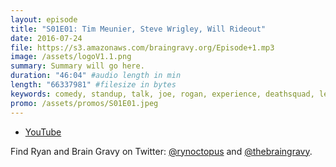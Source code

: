 ```yaml
---
layout: episode
title: "S01E01: Tim Meunier, Steve Wrigley, Will Rideout"
date: 2016-07-24
file: https://s3.amazonaws.com/braingravy.org/Episode+1.mp3
image: /assets/logoV1.1.png
summary: Summary will go here.
duration: "46:04" #audio length in min
length: "66337981" #filesize in bytes
keywords: comedy, standup, talk, joe, rogan, experience, deathsquad, legion, of, skanks, science, media, news, video, games, nerd, comics, nerdist, pop, culter, technology, politics, npr
promo: /assets/promos/S01E01.jpeg
---
```



- [YouTube](https://www.youtube.com/channel/UCeHkFQsmv90Num66OcKSAXg)


Find Ryan and Brain Gravy on Twitter: [@rynoctopus](https://twitter.com/rynoctopus) and [@thebraingravy](https://twitter.com/thebraingravy).